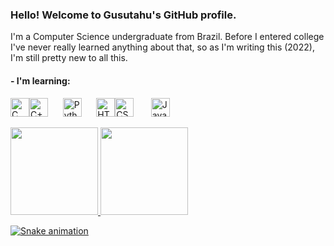 ### Hello! Welcome to Gusutahu's GitHub profile.
I'm a Computer Science undergraduate from Brazil. Before I entered college I've never really learned anything about that, so as I'm writing this (2022), I'm still pretty new to all this.

#### - I'm learning:

<img src="https://cdn.jsdelivr.net/gh/devicons/devicon/icons/c/c-original.svg" width="30" height="30" title="C Logo" alt="C" /><img src="https://cdn.jsdelivr.net/gh/devicons/devicon/icons/cplusplus/cplusplus-original.svg" width="30" height="30" title="C++ Logo" alt="C++" />&nbsp;&nbsp;&nbsp;&nbsp;&nbsp;&nbsp;<img src="https://cdn.jsdelivr.net/gh/devicons/devicon/icons/python/python-original.svg" width="30" height="30" title="Python Logo" alt="Python" />&nbsp;&nbsp;&nbsp;&nbsp;&nbsp;&nbsp;<img src="https://cdn.jsdelivr.net/gh/devicons/devicon/icons/html5/html5-original.svg" width="30" height="30" title="HTML Logo" alt="HTML" /><img src="https://cdn.jsdelivr.net/gh/devicons/devicon/icons/css3/css3-original.svg" width="30" height="30" title="CSS Logo" alt="CSS" />&nbsp;&nbsp;&nbsp;&nbsp;&nbsp;&nbsp;&nbsp;<img src="https://cdn.jsdelivr.net/gh/devicons/devicon/icons/javascript/javascript-plain.svg" width="30" height="30" title="JavaScript Logo" alt="JavaScript" />

<div>
<a href="https://github.com/OhGusutahu">
<img height="140em" src="https://github-readme-stats.vercel.app/api/top-langs/?username=OhGusutahu&layout=compact&langs_count=7&theme=dracula"/>
<img height="140em" src="https://github-readme-stats.vercel.app/api?username=OhGusutahu&show_icons=true&theme=dracula&include_all_commits=true&count_private=true"/>
</div>

![Snake animation](https://github.com/OhGusutahu/OhGusutahu/blob/output/github-contribution-grid-snake.svg)

<!--
**OhGusutahu/OhGusutahu** is a ✨ _special_ ✨ repository because its `README.md` (this file) appears on your GitHub profile.

Here are some ideas to get you started:

- 🔭 I’m currently working on ...
- 🌱 I’m currently learning ...
- 👯 I’m looking to collaborate on ...
- 🤔 I’m looking for help with ...
- 💬 Ask me about ...
- 📫 How to reach me: ...
- 😄 Pronouns: ...
- ⚡ Fun fact: ...
-->
